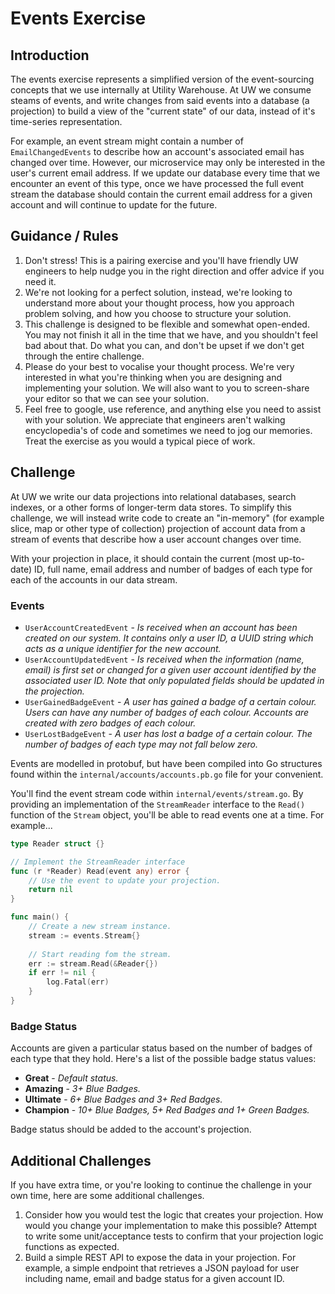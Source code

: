 # Events Exercise

## Introduction

The events exercise represents a simplified version of the event-sourcing concepts that we use internally at Utility Warehouse. At UW we consume steams of events, and write changes from said events into a database (a projection) to build a view of the "current state" of our data, instead of it's time-series representation.

For example, an event stream might contain a number of `EmailChangedEvents` to describe how an account's associated email has changed over time. However, our microservice may only be interested in the user's current email address. If we update our database every time that we encounter an event of this type, once we have processed the full event stream the database should contain the current email address for a given account and will continue to update for the future.

## Guidance / Rules
1. Don't stress! This is a pairing exercise and you'll have friendly UW engineers to help nudge you in the right direction and offer advice if you need it.
2. We're not looking for a perfect solution, instead, we're looking to understand more about your thought process, how you approach problem solving, and how you choose to structure your solution.
3. This challenge is designed to be flexible and somewhat open-ended. You may not finish it all in the time that we have, and you shouldn't feel bad about that. Do what you can, and don't be upset if we don't get through the entire challenge.
4. Please do your best to vocalise your thought process. We're very interested in what you're thinking when you are designing and implementing your solution. We will also want to you to screen-share your editor so that we can see your solution.
5. Feel free to google, use reference, and anything else you need to assist with your solution. We appreciate that engineers aren't walking encyclopedia's of code and sometimes we need to jog our memories. Treat the exercise as you would a typical piece of work.

## Challenge

At UW we write our data projections into relational databases, search indexes, or a other forms of longer-term data stores. To simplify this challenge, we will instead write code to create an "in-memory" (for example slice, map or other type of collection) projection of account data from a stream of events that describe how a user account changes over time.

With your projection in place, it should contain the current (most up-to-date) ID, full name, email address and number of badges of each type for each of the accounts in our data stream.

### Events

- `UserAccountCreatedEvent` - _Is received when an account has been created on our system. It contains only a user ID, a UUID string which acts as a unique identifier for the new account._
- `UserAccountUpdatedEvent` - _Is received when the information (name, email) is first set or changed for a given user account identified by the associated user ID. Note that only populated fields should be updated in the projection._
- `UserGainedBadgeEvent` - _A user has gained a badge of a certain colour. Users can have any number of badges of each colour. Accounts are created with zero badges of each colour._
- `UserLostBadgeEvent` - _A user has lost a badge of a certain colour. The number of badges of each type may not fall below zero._

Events are modelled in protobuf, but have been compiled into Go structures found within the `internal/accounts/accounts.pb.go` file for your convenient.

You'll find the event stream code within `internal/events/stream.go`. By providing an implementation of the `StreamReader` interface to the `Read()` function of the `Stream` object, you'll be able to read events one at a time. For example...

```go
type Reader struct {}

// Implement the StreamReader interface
func (r *Reader) Read(event any) error {
	// Use the event to update your projection.
	return nil
}

func main() {
	// Create a new stream instance.
	stream := events.Stream{}
	
	// Start reading fom the stream.
	err := stream.Read(&Reader{})
	if err != nil {
		log.Fatal(err)
	}
}
```


### Badge Status

Accounts are given a particular status based on the number of badges of each type that they hold. Here's a list of the possible badge status values:

- **Great** - _Default status._
- **Amazing** - _3+ Blue Badges._
- **Ultimate** - _6+ Blue Badges and 3+ Red Badges._
- **Champion** - _10+ Blue Badges, 5+ Red Badges and 1+ Green Badges._

Badge status should be added to the account's projection.


## Additional Challenges

If you have extra time, or you're looking to continue the challenge in your own time, here are some additional challenges.

1. Consider how you would test the logic that creates your projection. How would you change your implementation to make this possible? Attempt to write some unit/acceptance tests to confirm that your projection logic functions as expected.
2. Build a simple REST API to expose the data in your projection. For example, a simple endpoint that retrieves a JSON payload for user including name, email and badge status for a given account ID.
